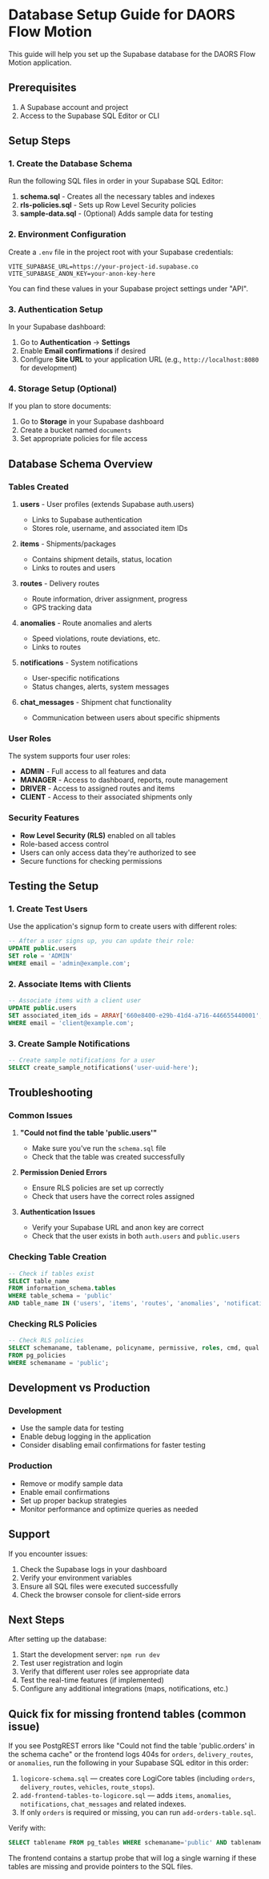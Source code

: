 # Database Setup Guide for DAORS Flow Motion

This guide will help you set up the Supabase database for the DAORS Flow Motion application.

## Prerequisites

1. A Supabase account and project
2. Access to the Supabase SQL Editor or CLI

## Setup Steps

### 1. Create the Database Schema

Run the following SQL files in order in your Supabase SQL Editor:

1. **schema.sql** - Creates all the necessary tables and indexes
2. **rls-policies.sql** - Sets up Row Level Security policies
3. **sample-data.sql** - (Optional) Adds sample data for testing

### 2. Environment Configuration

Create a `.env` file in the project root with your Supabase credentials:

```env
VITE_SUPABASE_URL=https://your-project-id.supabase.co
VITE_SUPABASE_ANON_KEY=your-anon-key-here
```

You can find these values in your Supabase project settings under "API".

### 3. Authentication Setup

In your Supabase dashboard:

1. Go to **Authentication** → **Settings**
2. Enable **Email confirmations** if desired
3. Configure **Site URL** to your application URL (e.g., `http://localhost:8080` for development)

### 4. Storage Setup (Optional)

If you plan to store documents:

1. Go to **Storage** in your Supabase dashboard
2. Create a bucket named `documents`
3. Set appropriate policies for file access

## Database Schema Overview

### Tables Created

1. **users** - User profiles (extends Supabase auth.users)
   - Links to Supabase authentication
   - Stores role, username, and associated item IDs

2. **items** - Shipments/packages
   - Contains shipment details, status, location
   - Links to routes and users

3. **routes** - Delivery routes
   - Route information, driver assignment, progress
   - GPS tracking data

4. **anomalies** - Route anomalies and alerts
   - Speed violations, route deviations, etc.
   - Links to routes

5. **notifications** - System notifications
   - User-specific notifications
   - Status changes, alerts, system messages

6. **chat_messages** - Shipment chat functionality
   - Communication between users about specific shipments

### User Roles

The system supports four user roles:

- **ADMIN** - Full access to all features and data
- **MANAGER** - Access to dashboard, reports, route management
- **DRIVER** - Access to assigned routes and items
- **CLIENT** - Access to their associated shipments only

### Security Features

- **Row Level Security (RLS)** enabled on all tables
- Role-based access control
- Users can only access data they're authorized to see
- Secure functions for checking permissions

## Testing the Setup

### 1. Create Test Users

Use the application's signup form to create users with different roles:

```sql
-- After a user signs up, you can update their role:
UPDATE public.users 
SET role = 'ADMIN' 
WHERE email = 'admin@example.com';
```

### 2. Associate Items with Clients

```sql
-- Associate items with a client user
UPDATE public.users 
SET associated_item_ids = ARRAY['660e8400-e29b-41d4-a716-446655440001', '660e8400-e29b-41d4-a716-446655440002']
WHERE email = 'client@example.com';
```

### 3. Create Sample Notifications

```sql
-- Create sample notifications for a user
SELECT create_sample_notifications('user-uuid-here');
```

## Troubleshooting

### Common Issues

1. **"Could not find the table 'public.users'"**
   - Make sure you've run the `schema.sql` file
   - Check that the table was created successfully

2. **Permission Denied Errors**
   - Ensure RLS policies are set up correctly
   - Check that users have the correct roles assigned

3. **Authentication Issues**
   - Verify your Supabase URL and anon key are correct
   - Check that the user exists in both `auth.users` and `public.users`

### Checking Table Creation

```sql
-- Check if tables exist
SELECT table_name 
FROM information_schema.tables 
WHERE table_schema = 'public' 
AND table_name IN ('users', 'items', 'routes', 'anomalies', 'notifications', 'chat_messages');
```

### Checking RLS Policies

```sql
-- Check RLS policies
SELECT schemaname, tablename, policyname, permissive, roles, cmd, qual 
FROM pg_policies 
WHERE schemaname = 'public';
```

## Development vs Production

### Development
- Use the sample data for testing
- Enable debug logging in the application
- Consider disabling email confirmations for faster testing

### Production
- Remove or modify sample data
- Enable email confirmations
- Set up proper backup strategies
- Monitor performance and optimize queries as needed

## Support

If you encounter issues:

1. Check the Supabase logs in your dashboard
2. Verify your environment variables
3. Ensure all SQL files were executed successfully
4. Check the browser console for client-side errors

## Next Steps

After setting up the database:

1. Start the development server: `npm run dev`
2. Test user registration and login
3. Verify that different user roles see appropriate data
4. Test the real-time features (if implemented)
5. Configure any additional integrations (maps, notifications, etc.)

## Quick fix for missing frontend tables (common issue)

If you see PostgREST errors like "Could not find the table 'public.orders' in the schema cache" or the frontend logs 404s for `orders`, `delivery_routes`, or `anomalies`, run the following in your Supabase SQL editor in this order:

1. `logicore-schema.sql` — creates core LogiCore tables (including `orders`, `delivery_routes`, `vehicles`, `route_stops`).
2. `add-frontend-tables-to-logicore.sql` — adds `items`, `anomalies`, `notifications`, `chat_messages` and related indexes.
3. If only `orders` is required or missing, you can run `add-orders-table.sql`.

Verify with:

```sql
SELECT tablename FROM pg_tables WHERE schemaname='public' AND tablename IN ('orders','delivery_routes','anomalies');
```

The frontend contains a startup probe that will log a single warning if these tables are missing and provide pointers to the SQL files.